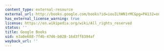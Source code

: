 ```yaml
---
content_type: external-resource
external_url: http://books.google.com/books?id=iouILhWN1rMC&pg=PA132=onepage
has_external_license_warning: true
license: https://en.wikipedia.org/wiki/All_rights_reserved
status: ''
title: Google Books
uid: e3a0e688-7f4b-47d6-b028-16d3ff8394af
wayback_url: ''
---
```

